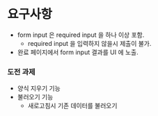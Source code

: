 # 요구사항

- form input 은 required input 을 하나 이상 포함.
    - required input 을 입력하지 않을시 제출이 불가.
- 완료 페이지에서 form input 결과를 UI 에 노출.


### 도전 과제

- 양식 지우기 기능
- 불러오기 기능
    - 새로고침시 기존 데이터를 불러오기
